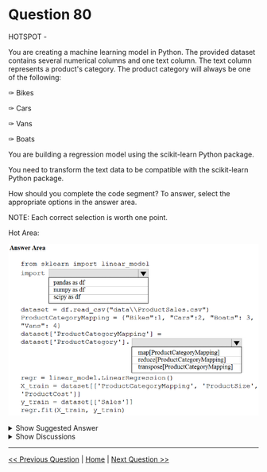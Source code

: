# Question 80

HOTSPOT -

You are creating a machine learning model in Python. The provided dataset contains several numerical columns and one text column. The text column represents a product's category. The product category will always be one of the following:

✑ Bikes

✑ Cars

✑ Vans

✑ Boats

You are building a regression model using the scikit-learn Python package.

You need to transform the text data to be compatible with the scikit-learn Python package.

How should you complete the code segment? To answer, select the appropriate options in the answer area.

NOTE: Each correct selection is worth one point.

Hot Area:

![Question Image](../images/q80_q_0009600001.png)

<details>
  <summary>Show Suggested Answer</summary>

<img src="../images/q80_ans_0_image600.png" alt="Answer Image"><br>

</details>

<details>
  <summary>Show Discussions</summary>

<blockquote><p><strong>dwdas</strong> <code>(Thu 19 Nov 2020 20:07)</code> - <em>Upvotes: 90</em></p><p>The correct answer is .map(ProductCategoryMapping). I tested it with sample code. Using transpose generates and error.</p></blockquote>
<blockquote><p><strong>Cake</strong> <code>(Tue 20 Jul 2021 12:44)</code> - <em>Upvotes: 31</em></p><p>Also, who imports pandas as df?</p></blockquote>
<blockquote><p><strong>HkIsCrazY</strong> <code>(Fri 06 Aug 2021 10:10)</code> - <em>Upvotes: 3</em></p><p>lol...same question!</p></blockquote>
<blockquote><p><strong>shree12</strong> <code>(Wed 04 Sep 2024 05:30)</code> - <em>Upvotes: 1</em></p><p>Exactly!</p></blockquote>
<blockquote><p><strong>thisiston</strong> <code>(Sat 02 Nov 2024 23:48)</code> - <em>Upvotes: 2</em></p><p>from sklearn import linear_model
import pandas as pd  # Correct import for handling data frames

# Load dataset

dataset = pd.read_csv(&quot;data\\ProductSales.csv&quot;)

# Map categories to numbers

ProductCategoryMapping = {&quot;Bikes&quot;: 1, &quot;Cars&quot;: 2, &quot;Boats&quot;: 3, &quot;Vans&quot;: 4}

# Apply the mapping

dataset[&#x27;ProductCategoryMapping&#x27;] = dataset[&#x27;ProductCategory&#x27;].map(ProductCategoryMapping)

# Initialize the regression model

regr = linear_model.LinearRegression()

# Specify the features and target variable

X_train = dataset[[&#x27;ProductCategoryMapping&#x27;, &#x27;ProductSize&#x27;, &#x27;ProductCost&#x27;]]
Y_train = dataset[&#x27;Sales&#x27;]

# Fit the model

regr.fit(X_train, Y_train)</p></blockquote>

<blockquote><p><strong>sai384957324</strong> <code>(Thu 10 Oct 2024 15:54)</code> - <em>Upvotes: 1</em></p><p>Pandas as df and map is correct</p></blockquote>
<blockquote><p><strong>Lion007</strong> <code>(Sun 30 Jun 2024 19:18)</code> - <em>Upvotes: 4</em></p><p>1. Import the pandas library to handle data frames:
import pandas as pd
2. Use the map function to convert the text categories into numerical data:
dataset[&#x27;ProductCategoryMapping&#x27;] = dataset[&#x27;ProductCategory&#x27;].map(ProductCategoryMapping)

To clear the confusion of some: Transpose is wrong. In a DataFrame, the transpose() function is used to transpose index and columns. Reflect the DataFrame over its main diagonal by writing rows as columns and vice-versa. Transposing a dataset does not convert categorical variables into a format suitable for regression analysis. This operation does not transform categorical data into a numerical format.

In contrast, the &#x27;map&#x27; function in pandas is used to match and transform values in a Series based on a given dictionary of correspondences. In the case of the product categories &#x27;Bikes&#x27;, &#x27;Cars&#x27;, &#x27;Vans&#x27;, and &#x27;Boats&#x27;, these categories are to be mapped to numerical values {1, 2, 3, 4}, as specified in the ProductCategoryMapping dictionary. The purpose of this is to transform the categorical data into a numerical format that can be understood by regression models in scikit-learn.</p></blockquote>

<blockquote><p><strong>lena123</strong> <code>(Wed 21 Jun 2023 06:29)</code> - <em>Upvotes: 3</em></p><p>The answer is map(), Transpose doesn&#x27;t transforms!!</p></blockquote>
<blockquote><p><strong>ashii007</strong> <code>(Sat 25 Jun 2022 21:34)</code> - <em>Upvotes: 2</em></p><p>map() it is. https://pandas.pydata.org/docs/reference/api/pandas.Series.map.html</p></blockquote>
<blockquote><p><strong>ljljljlj</strong> <code>(Tue 11 Jan 2022 14:53)</code> - <em>Upvotes: 5</em></p><p>On exam 2021/7/10</p></blockquote>
<blockquote><p><strong>trickerk</strong> <code>(Thu 06 Jan 2022 07:39)</code> - <em>Upvotes: 2</em></p><p>&quot;reduce&quot; or &quot;transpose&quot; will generate an error while running the code, further no brackets are allowed in the code but just parenthesis, so need to use .map() instead .map[]. Correct answer: .map</p></blockquote>
<blockquote><p><strong>rishi_ram</strong> <code>(Sat 27 Nov 2021 17:38)</code> - <em>Upvotes: 3</em></p><p>Definitely answer is .map(ProductCategoryMapping). Please run the experiment using transpose will generate error</p></blockquote>
<blockquote><p><strong>scott_klein_12345</strong> <code>(Sat 30 Oct 2021 08:48)</code> - <em>Upvotes: 3</em></p><p>import pandas as pd

salesData = pd.DataFrame({&#x27;Product&#x27;: {0: &#x27;Bikes&#x27;, 1: &#x27;Cars&#x27;, 2: &#x27;Vans&#x27;}, 2017: {0: 34, 1: 65, 2: 48}, 2018: {0: 25, 1: 76, 2: 55}})
productCategoryMapping = {&#x27;Bikes&#x27;:1, &#x27;Cars&#x27;:2, &#x27;Vans&#x27;:3}
salesData[&#x27;Mapping&#x27;] = salesData[&#x27;Product&#x27;].map(productCategoryMapping)
print(salesData)

This gives the following output -

Product 2017 2018 Mapping
0 Bikes 34 25 1
1 Cars 65 76 2
2 Vans 48 55 3

So I think A) .map is correct answer</p></blockquote>

<blockquote><p><strong>wjrmffldrhrl</strong> <code>(Tue 07 Sep 2021 23:57)</code> - <em>Upvotes: 3</em></p><p>Pandas.map() method need to lambda</p></blockquote>
<blockquote><p><strong>wjrmffldrhrl</strong> <code>(Sat 11 Sep 2021 01:05)</code> - <em>Upvotes: 3</em></p><p>Oh... I&#x27;m wrong.. I just tested it and the map is correct.</p></blockquote>
<blockquote><p><strong>timotheescheurer</strong> <code>(Mon 02 Aug 2021 07:23)</code> - <em>Upvotes: 3</em></p><p>The answer is pd.map ! I just tested it.</p></blockquote>
<blockquote><p><strong>wahaha</strong> <code>(Wed 30 Jun 2021 05:27)</code> - <em>Upvotes: 4</em></p><p>The correct answer should be .map because Transpose only works for dataframes not particular column</p></blockquote>
<blockquote><p><strong>tttyyy</strong> <code>(Thu 27 May 2021 06:43)</code> - <em>Upvotes: 5</em></p><p>Transpose is correct. As Product Catogory is categorical, it is unsuitable to be directly used in regression. Transpose translates it into 5 variables, each with value 0 and 1. Better for regression.</p></blockquote>
<blockquote><p><strong>Lion007</strong> <code>(Sun 30 Jun 2024 19:12)</code> - <em>Upvotes: 1</em></p><p>Transpose is Wrong. The justification provided for the choice of &#x27;transpose&#x27; reflects a misunderstanding. Transposing a dataset does not convert categorical variables into a format suitable for regression analysis. Transposing is a matrix operation that flips a table over its diagonal, turning rows into columns and vice versa. This operation does not transform categorical data into a numerical format.

In contrast, the &#x27;map&#x27; function in pandas is used to match and transform values in a Series based on a given dictionary of correspondences. In the case of the product categories &#x27;Bikes&#x27;, &#x27;Cars&#x27;, &#x27;Vans&#x27;, and &#x27;Boats&#x27;, these categories are to be mapped to numerical values {1, 2, 3, 4}, as specified in the ProductCategoryMapping dictionary. The purpose of this is to transform the categorical data into a numerical format that can be understood by regression models in scikit-learn.</p></blockquote>

<blockquote><p><strong>SN22</strong> <code>(Sun 18 Apr 2021 20:13)</code> - <em>Upvotes: 6</em></p><p>the second answer should be map</p></blockquote>
<blockquote><p><strong>user11111</strong> <code>(Mon 01 Mar 2021 00:08)</code> - <em>Upvotes: 4</em></p><p>The answer is Transpose, map is Used for substituting each value in a Series with another value
https://www.w3resource.com/pandas/dataframe/dataframe-transpose.php
https://www.w3resource.com/pandas/series/series-map.php</p></blockquote>
<blockquote><p><strong>adamwar</strong> <code>(Mon 25 Apr 2022 13:04)</code> - <em>Upvotes: 2</em></p><p>That&#x27;s what you want to do.</p></blockquote>
<blockquote><p><strong>azurelearner666</strong> <code>(Mon 10 Oct 2022 15:42)</code> - <em>Upvotes: 1</em></p><p>LOL... exactly! wew want to substitute the categorical text entries &quot;Bikes&quot;, &quot;Cars&quot;,... into another values 1,2,3...

Even I would have went for One-Hot Encoding as that&#x27;s the best way to do it (but not part of the question. For more info, see https://docs.microsoft.com/en-us/learn/modules/prepare-data-for-machine-learning-azure-databricks/6-perform-data-encoding)</p></blockquote>

</details>

---

[<< Previous Question](question_79.md) | [Home](../index.md) | [Next Question >>](question_81.md)
